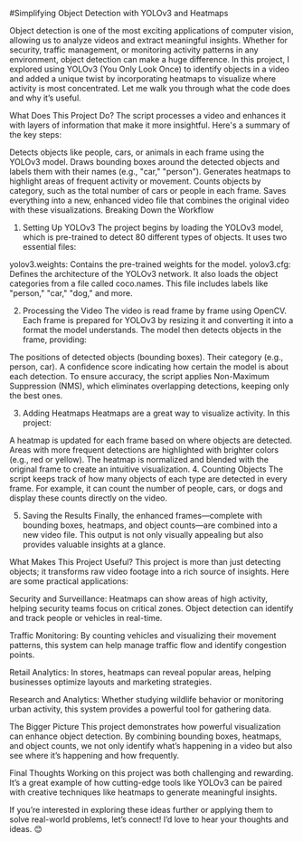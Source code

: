 #Simplifying Object Detection with YOLOv3 and Heatmaps

Object detection is one of the most exciting applications of computer vision, allowing us to analyze videos and extract meaningful insights. Whether for security, traffic management, or monitoring activity patterns in any environment, object detection can make a huge difference. In this project, I explored using YOLOv3 (You Only Look Once) to identify objects in a video and added a unique twist by incorporating heatmaps to visualize where activity is most concentrated. Let me walk you through what the code does and why it’s useful.

What Does This Project Do?
The script processes a video and enhances it with layers of information that make it more insightful. Here's a summary of the key steps:

Detects objects like people, cars, or animals in each frame using the YOLOv3 model.
Draws bounding boxes around the detected objects and labels them with their names (e.g., "car," "person").
Generates heatmaps to highlight areas of frequent activity or movement.
Counts objects by category, such as the total number of cars or people in each frame.
Saves everything into a new, enhanced video file that combines the original video with these visualizations.
Breaking Down the Workflow
1. Setting Up YOLOv3
The project begins by loading the YOLOv3 model, which is pre-trained to detect 80 different types of objects. It uses two essential files:

yolov3.weights: Contains the pre-trained weights for the model.
yolov3.cfg: Defines the architecture of the YOLOv3 network.
It also loads the object categories from a file called coco.names. This file includes labels like "person," "car," "dog," and more.

2. Processing the Video
The video is read frame by frame using OpenCV. Each frame is prepared for YOLOv3 by resizing it and converting it into a format the model understands. The model then detects objects in the frame, providing:

The positions of detected objects (bounding boxes).
Their category (e.g., person, car).
A confidence score indicating how certain the model is about each detection.
To ensure accuracy, the script applies Non-Maximum Suppression (NMS), which eliminates overlapping detections, keeping only the best ones.

3. Adding Heatmaps
Heatmaps are a great way to visualize activity. In this project:

A heatmap is updated for each frame based on where objects are detected.
Areas with more frequent detections are highlighted with brighter colors (e.g., red or yellow).
The heatmap is normalized and blended with the original frame to create an intuitive visualization.
4. Counting Objects
The script keeps track of how many objects of each type are detected in every frame. For example, it can count the number of people, cars, or dogs and display these counts directly on the video.

5. Saving the Results
Finally, the enhanced frames—complete with bounding boxes, heatmaps, and object counts—are combined into a new video file. This output is not only visually appealing but also provides valuable insights at a glance.

What Makes This Project Useful?
This project is more than just detecting objects; it transforms raw video footage into a rich source of insights. Here are some practical applications:

Security and Surveillance:
Heatmaps can show areas of high activity, helping security teams focus on critical zones. Object detection can identify and track people or vehicles in real-time.

Traffic Monitoring:
By counting vehicles and visualizing their movement patterns, this system can help manage traffic flow and identify congestion points.

Retail Analytics:
In stores, heatmaps can reveal popular areas, helping businesses optimize layouts and marketing strategies.

Research and Analytics:
Whether studying wildlife behavior or monitoring urban activity, this system provides a powerful tool for gathering data.

The Bigger Picture
This project demonstrates how powerful visualization can enhance object detection. By combining bounding boxes, heatmaps, and object counts, we not only identify what’s happening in a video but also see where it’s happening and how frequently.

Final Thoughts
Working on this project was both challenging and rewarding. It’s a great example of how cutting-edge tools like YOLOv3 can be paired with creative techniques like heatmaps to generate meaningful insights.

If you’re interested in exploring these ideas further or applying them to solve real-world problems, let’s connect! I’d love to hear your thoughts and ideas. 😊



